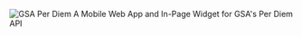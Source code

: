 ![GSA Per Diem](http://www.gsa.gov/portal/mediaId/118218/fileName/Tab_Banner_Travel_1600x160.action)
A Mobile Web App and In-Page Widget for GSA's Per Diem API
